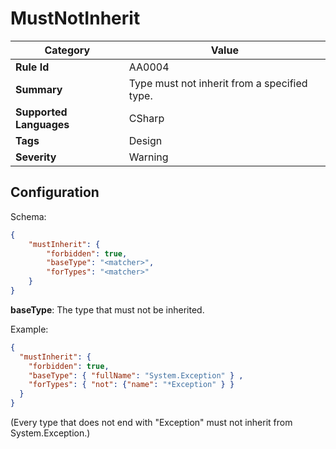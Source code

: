 ﻿# MustNotInherit

| Category                | Value                                        |
|-------------------------|----------------------------------------------|
| **Rule Id**             | AA0004                                       |
| **Summary**             | Type must not inherit from a specified type. |
| **Supported Languages** | CSharp                                       |
| **Tags**                | Design                                       |
| **Severity**            | Warning                                      |

## Configuration

Schema:
    
```json
{
    "mustInherit": {
        "forbidden": true,
        "baseType": "<matcher>",
        "forTypes": "<matcher>"
    }
}
```

**baseType**: The type that must not be inherited.

Example:
```json
{
  "mustInherit": {
    "forbidden": true,
    "baseType": { "fullName": "System.Exception" } ,
    "forTypes": { "not": {"name": "*Exception" } }
  }
}
```

(Every type that does not end with "Exception" must not inherit from System.Exception.)